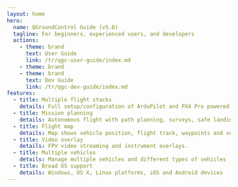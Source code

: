 ```yaml
---
layout: home
hero:
  name: QGroundControl Guide (v5.0)
  tagline: For beginners, experienced users, and developers
  actions:
    - theme: brand
      text: User Guide
      link: /tr/qgc-user-guide/index.md
    - theme: brand
    - theme: brand
      text: Dev Guide
      link: /tr/qgc-dev-guide/index.md
features:
  - title: Multiple flight stacks
    details: Full setup/configuration of ArduPilot and PX4 Pro powered vehicles
  - title: Mission planning
    details: Autonomous flight with path planning, surveys, safe landing
  - title: Flight map
    details: Map shows vehicle position, flight track, waypoints and vehicle instruments
  - title: Video overlay
    details: FPV video streaming and instrument overlays.
  - title: Multiple vehicles
    details: Manage multiple vehicles and different types of vehicles
  - title: Broad OS support
    details: Windows, OS X, Linux platforms, iOS and Android devices
---
```

